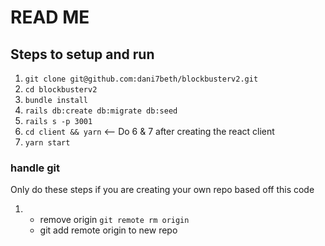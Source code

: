 # READ ME

## Steps to setup and run

1. `git clone git@github.com:dani7beth/blockbusterv2.git`
2. `cd blockbusterv2`
3. `bundle install`
4. `rails db:create db:migrate db:seed`
5. `rails s -p 3001`
6. `cd client && yarn` <-- Do 6 & 7 after creating the react client
7. `yarn start`

### handle git
Only do these steps if you are creating your own repo based off this code
1.  - remove origin `git remote rm origin`
    - git add remote origin to new repo
